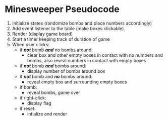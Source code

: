 # Minesweeper Pseudocode

1) Initialize states (randomize bombs and place numbers accordingly)
2) Add event listener to the table (make boxes clickable)
3) Render (display game board)
4) Start a timer keeping track of duration of game
5) When user clicks:
    - if *__not__* bomb *__and__* no bombs around:
        - clear box and other empty boxes in contact with no numbers and bombs, also reveal numbers in contact with empty boxes
    - if *__not__* bomb *__and__* bombs around:
        - display number of bombs around box
    - if *__not__* bomb and *__no__* bombs around:
        - reveal empty box and surrounding empty boxes
    - if bomb:
        - reveal bombs, game over
    - if right-click:
        - display flag
    - if reset:
        - intialize and render
